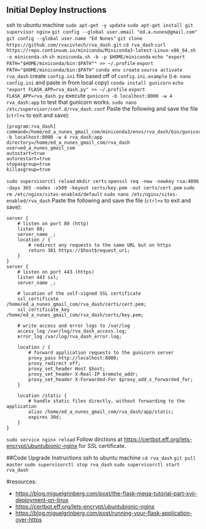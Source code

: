 

## Initial Deploy Instructions
ssh to ubuntu machine
`sudo apt-get -y update`
`sudo apt-get install git supervisor nginx`
`git config --global user.email "ed.a.nunes@gmail.com"`
`git config --global user.name "Ed Nunes"`
`git clone https://github.com/rvacivtech/rva_dash.git`
`cd rva_dash`
`curl https://repo.continuum.io/miniconda/Miniconda3-latest-Linux-x86_64.sh -o miniconda.sh`
`sh miniconda.sh -b -p $HOME/miniconda`
`echo "export PATH="$HOME/miniconda/bin:$PATH"" >> ~/.profile`
`export PATH="$HOME/miniconda/bin:$PATH"`
`conda env create`
`source activate rva_dash`
create `config.ini` file based off of `config.ini.example` (i.e. `nano config.ini` and paste in from local copy)
`conda install gunicorn`
`echo "export FLASK_APP=rva_dash.py" >> ~/.profile`
`export FLASK_APP=rva_dash.py`
execute `gunicorn -b localhost:8000 -w 4 rva_dash:app` to test that gunicorn works.
`sudo nano /etc/supervisor/conf.d/rva_dash.conf`
Paste the following and save the file (`ctrl+x` to exit and save):
```
[program:rva_dash]
command=/home/ed_a_nunes_gmail_com/miniconda3/envs/rva_dash/bin/gunicorn -b localhost:8000 -w 4 rva_dash:app
directory=/home/ed_a_nunes_gmail_com/rva_dash
user=ed_a_nunes_gmail_com
autostart=true
autorestart=true
stopasgroup=true
killasgroup=true
```
`sudo supervisorctl reload`
`mkdir certs`
`openssl req -new -newkey rsa:4096 -days 365 -nodes -x509 -keyout certs/key.pem -out certs/cert.pem`
`sudo rm /etc/nginx/sites-enabled/default`
`sudo nano /etc/nginx/sites-enabled/rva_dash`
Paste the following and save the file (`ctrl+x` to exit and save):
```
server {
    # listen on port 80 (http)
    listen 80;
    server_name _;
    location / {
        # redirect any requests to the same URL but on https
        return 301 https://$host$request_uri;
    }
}
server {
    # listen on port 443 (https)
    listen 443 ssl;
    server_name _;

    # location of the self-signed SSL certificate
    ssl_certificate /home/ed_a_nunes_gmail_com/rva_dash/certs/cert.pem;
    ssl_certificate_key /home/ed_a_nunes_gmail_com/rva_dash/certs/key.pem;

    # write access and error logs to /var/log
    access_log /var/log/rva_dash_access.log;
    error_log /var/log/rva_dash_error.log;

    location / {
        # forward application requests to the gunicorn server
        proxy_pass http://localhost:8000;
        proxy_redirect off;
        proxy_set_header Host $host;
        proxy_set_header X-Real-IP $remote_addr;
        proxy_set_header X-Forwarded-For $proxy_add_x_forwarded_for;
    }

    location /static {
        # handle static files directly, without forwarding to the application
        alias /home/ed_a_nunes_gmail_com/rva_dash/app/static;
        expires 30d;
    }
}
```
`sudo service nginx reload`
Follow dirctions at https://certbot.eff.org/lets-encrypt/ubuntubionic-nginx for SSL certificate.


##Code Upgrade Instructions
ssh to ubuntu machine
`cd rva_dash`
`git pull master`
`sudo supervisorctl stop rva_dash`
`sudo supervisorctl start rva_dash`

#resources: 
* https://blog.miguelgrinberg.com/post/the-flask-mega-tutorial-part-xvii-deployment-on-linux
* https://certbot.eff.org/lets-encrypt/ubuntubionic-nginx
* https://blog.miguelgrinberg.com/post/running-your-flask-application-over-https